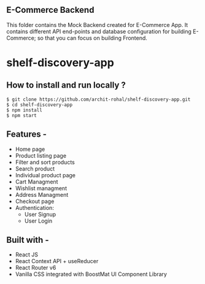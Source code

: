 ## E-Commerce Backend

This folder contains the Mock Backend created for E-Commerce App. It contains different API end-points and database configuration for building E-Commerce; so that you can focus on building Frontend.
# shelf-discovery-app

## **How to install and run locally ?**

```
$ git clone https://github.com/archit-rohal/shelf-discovery-app.git
$ cd shelf-discovery-app
$ npm install
$ npm start
```
## **Features -**

- Home page
- Product listing page
- Filter and sort products
- Search product
- Individual product page
- Cart Managment
- Wishlist managment
- Address Managment
- Checkout page
- Authentication:
  - User Signup
  - User Login

## **Built with -**

- React JS
- React Context API + useReducer
- React Router v6
- Vanilla CSS integrated with BoostMat UI Component Library

